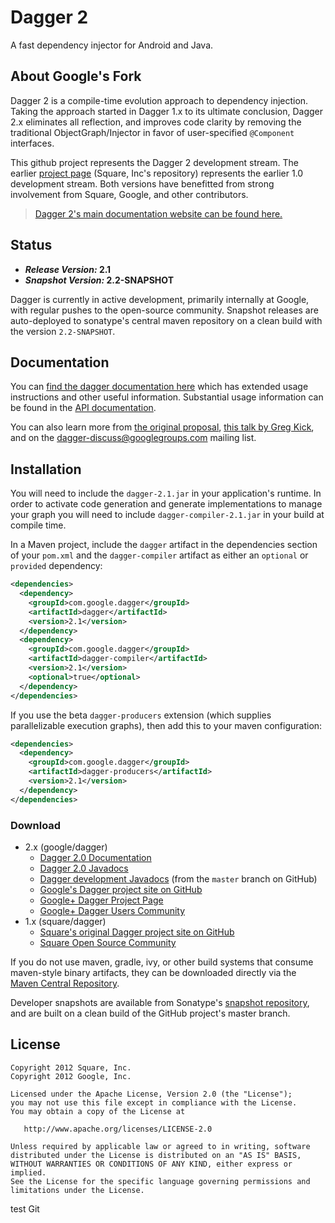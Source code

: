 # Dagger 2

A fast dependency injector for Android and Java.

## About Google's Fork

Dagger 2 is a compile-time evolution approach to dependency injection.
Taking the approach started in Dagger 1.x to its ultimate conclusion,
Dagger 2.x eliminates all reflection, and improves code clarity by
removing the traditional ObjectGraph/Injector in favor of user-specified
`@Component` interfaces.

This github project represents the Dagger 2 development stream.  The earlier
[project page][square] (Square, Inc's repository) represents the earlier 1.0
development stream. Both versions have benefitted from strong involvement from
Square, Google, and other contributors.

> [Dagger 2's main documentation website can be found here.][website]

## Status

  - ***Release Version:* 2.1**
  - ***Snapshot Version:* 2.2-SNAPSHOT**

Dagger is currently in active development, primarily internally at Google,
with regular pushes to the open-source community. Snapshot releases are
auto-deployed to sonatype's central maven repository on a clean build with
the version `2.2-SNAPSHOT`.

## Documentation

You can [find the dagger documentation here][website] which has extended usage
instructions and other useful information.  Substantial usage information can be
found in the [API documentation][20api].

You can also learn more from [the original proposal][proposal],
[this talk by Greg Kick][gaktalk], and on the dagger-discuss@googlegroups.com
mailing list.

## Installation

You will need to include the `dagger-2.1.jar` in your application's runtime.
In order to activate code generation and generate implementations to manage
your graph you will need to include `dagger-compiler-2.1.jar` in your build
at compile time.

In a Maven project, include the `dagger` artifact in the dependencies section
of your `pom.xml` and the `dagger-compiler` artifact as either an `optional` or
`provided` dependency:

```xml
<dependencies>
  <dependency>
    <groupId>com.google.dagger</groupId>
    <artifactId>dagger</artifactId>
    <version>2.1</version>
  </dependency>
  <dependency>
    <groupId>com.google.dagger</groupId>
    <artifactId>dagger-compiler</artifactId>
    <version>2.1</version>
    <optional>true</optional>
  </dependency>
</dependencies>
```

If you use the beta `dagger-producers` extension (which supplies
parallelizable execution graphs), then add this to your maven configuration:

```xml
<dependencies>
  <dependency>
    <groupId>com.google.dagger</groupId>
    <artifactId>dagger-producers</artifactId>
    <version>2.1</version>
  </dependency>
</dependencies>
```


### Download

  * 2.x (google/dagger)
    * [Dagger 2.0 Documentation][website]
    * [Dagger 2.0 Javadocs][20api]
    * [Dagger development Javadocs][latestapi] (from the `master` branch
      on GitHub)
    * [Google's Dagger project site on GitHub][project]
    * <a href="https://plus.google.com/118328287768685565185"
         rel="publisher">Google+ Dagger Project Page</a>
    * [Google+ Dagger Users Community][community]
  * 1.x (square/dagger)
    * [Square's original Dagger project site on GitHub][square]
    * [Square Open Source Community][squarecommunity]


If you do not use maven, gradle, ivy, or other build systems that consume
maven-style binary artifacts, they can be downloaded directly via the
[Maven Central Repository][mavensearch].

Developer snapshots are available from Sonatype's
[snapshot repository][dagger-snap], and are built on a clean build of
the GitHub project's master branch.

## License

    Copyright 2012 Square, Inc.
    Copyright 2012 Google, Inc.

    Licensed under the Apache License, Version 2.0 (the "License");
    you may not use this file except in compliance with the License.
    You may obtain a copy of the License at

       http://www.apache.org/licenses/LICENSE-2.0

    Unless required by applicable law or agreed to in writing, software
    distributed under the License is distributed on an "AS IS" BASIS,
    WITHOUT WARRANTIES OR CONDITIONS OF ANY KIND, either express or implied.
    See the License for the specific language governing permissions and
    limitations under the License.



 [mavensearch]: http://search.maven.org/#search%7Cga%7C1%7Cg%3A%22com.google.dagger%22
 [dagger-snap]: https://oss.sonatype.org/content/repositories/snapshots/com/google/dagger/
 [website]: http://google.github.io/dagger
 [latestapi]: http://google.github.io/dagger/api/latest/
 [20api]: http://google.github.io/dagger/api/2.0/
 [gaktalk]: https://www.youtube.com/watch?v=oK_XtfXPkqw
 [proposal]: https://github.com/square/dagger/issues/366
 [project]: http://github.com/google/dagger/
 [community]: https://plus.google.com/communities/111933036769103367883
 [square]: http://github.com/square/dagger/
 [squarecommunity]: https://plus.google.com/communities/109244258569782858265
 
 test Git

